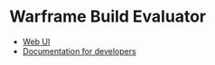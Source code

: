 # Warframe Build Evaluator

- [Web UI](https://eval.builds.wf/webui/)
- [Documentation for developers](API.md)

